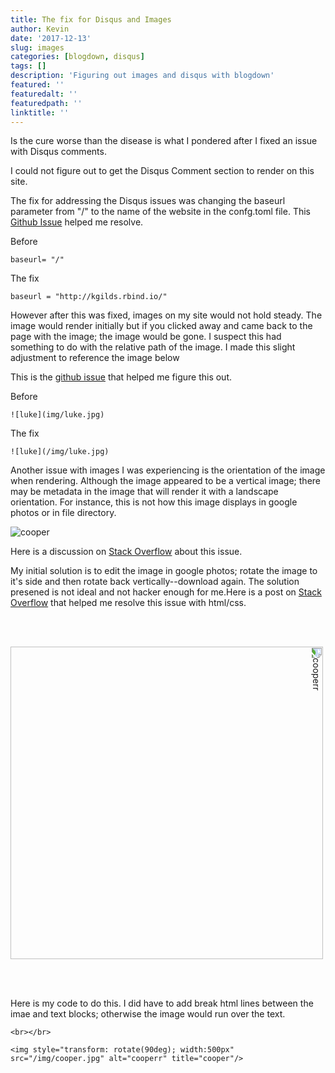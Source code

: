 ```yaml
---
title: The fix for Disqus and Images
author: Kevin
date: '2017-12-13'
slug: images
categories: [blogdown, disqus]
tags: []
description: 'Figuring out images and disqus with blogdown'
featured: ''
featuredalt: ''
featuredpath: ''
linktitle: ''
---
```


Is the cure worse than the disease is what I pondered after I fixed an issue with Disqus comments. 

I could not figure out to get the Disqus Comment section to render on this site. 

The fix for addressing the Disqus issues was changing the baseurl parameter from "/" to the name of the website in the confg.toml file. This [Github Issue](https://github.com/rstudio/blogdown/issues/52) helped me resolve. 

Before 

```
baseurl= "/"
```

The fix
```
baseurl = "http://kgilds.rbind.io/"
```

However after this was fixed, images on my site would not hold steady. The image would render initially but if you clicked away and came back to the page with the image; the image would be gone. I suspect this had something to do with the relative path of the image. I made this slight adjustment to reference the image below

This is the [github issue](https://github.com/rstudio/blogdown/issues/77) that helped me figure this out. 

Before
```
![luke](img/luke.jpg)
```

The fix

```
![luke](/img/luke.jpg)

```

Another issue with images I was experiencing is the orientation of the image when rendering. Although the image appeared to be a vertical image; there may be metadata in the image that will render it with a landscape orientation. For instance, this is not how this image displays in google photos or in file directory. 





![cooper](/img/cooper.jpg)

Here is a discussion on 
[Stack Overflow](https://stackoverflow.com/questions/19434073/how-can-i-avoid-that-github-rotates-my-jpg-in-my-readme-md) about this issue. 

My initial solution is to edit the image in google photos; rotate the image to it's side and then rotate back vertically--download again. The solution presened is not ideal and not hacker enough for me.Here is a post on [Stack Overflow](https://stackoverflow.com/questions/46576679/jupyter-notebook-display-image-in-portrait-orientation) that helped me resolve this issue with html/css.





<br></br>




<img style="transform: rotate(90deg); width:500px" src="/img/cooper.jpg" alt="cooperr" title="cooper"/>

<br></br>


Here is my code to do this. I did have to add break html lines between the imae and text blocks; otherwise the image would run over the text. 

```
<br></br>
```

```
<img style="transform: rotate(90deg); width:500px" src="/img/cooper.jpg" alt="cooperr" title="cooper"/>

```




